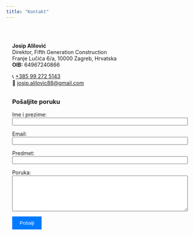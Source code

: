 ```yaml
---
title: "Kontakt"
---
```



<section id="contact-info" style="max-width: 600px; margin: 0 auto; padding: 2rem 1rem;">
  <p><strong>Josip Alilović</strong><br>
     Direktor, Fifth Generation Construction<br>
     Franje Lučića 6/a, 10000 Zagreb, Hrvatska<br>
     <strong>OIB:</strong> 64967240866
  </p>
  <p>
    📞 <a href="tel:+385992725143">+385 99 272 5143</a><br>
    📧 <a href="mailto:josip.alilovic88@gmail.com">josip.alilovic88@gmail.com</a>
  </p>

  <h3 style="margin-top: 2rem;">Pošaljite poruku</h3>

  <form name="contact" method="POST" data-netlify="true" netlify-honeypot="bot-field">
    <input type="hidden" name="form-name" value="contact">
    <p hidden>
      <label>Nemojte ispunjavati ovo polje: <input name="bot-field"></label>
    </p>
    <p>
      <label>Ime i prezime:<br><input type="text" name="name" required style="width:100%;"></label>
    </p>
    <p>
      <label>Email:<br><input type="email" name="email" required style="width:100%;"></label>
    </p>
    <p>
      <label>Predmet:<br><input type="text" name="subject" style="width:100%;"></label>
    </p>
    <p>
      <label>Poruka:<br><textarea name="message" rows="6" required style="width:100%;"></textarea></label>
    </p>
    <p>
      <button type="submit" style="padding: 10px 20px; background-color: #007BFF; color: white; border: none;">Pošalji</button>
    </p>
  </form>
</section>
